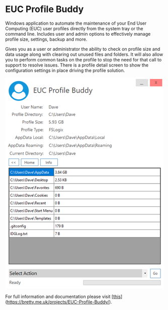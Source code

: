 # EUC Profile Buddy

Windows application to automate the maintenance of your End User Computing (EUC) user profiles directly from the system tray or the command line. Includes user and admin options to effectively manage profile size, settings, backup and more.

Gives you as a user or administrator the ability to check on profile size and data usage along with clearing out unused files and folders. It will also allow you to perform common tasks on the profile to stop the need for that call to support to resolve issues. There is a profile detail screen to show the configuration settings in place driving the profile solution.

![](/Images/EUC.Profile.Buddy.png)

For full information and documentation please visit [[this](https://bretty.me.uk/projects/EUC-Profile-Buddy/)](https://bretty.me.uk/projects/EUC-Profile-Buddy/).
